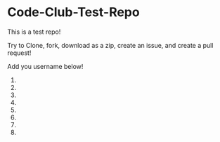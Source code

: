 # Code-Club-Test-Repo

This is a test repo!

Try to Clone, fork, download as a zip, create an issue, and create a pull request!


Add you username below!

1.
2.
3.
4.
5.
6.
7.
8.

